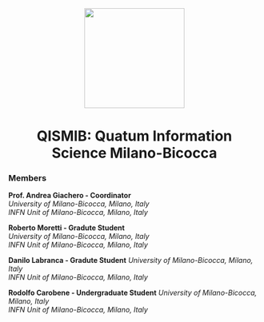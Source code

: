 <div align="center">
<img src="https://avatars.githubusercontent.com/u/74980247?s=400&u=a88078be8d5dd965e43c0e9b4acaddccae1ad431&v=4" width="200">

# QISMIB: Quatum Information Science Milano-Bicocca

</div>

### Members
**Prof. Andrea Giachero - Coordinator**  
*University of Milano-Bicocca, Milano, Italy*  
*INFN Unit of Milano-Bicocca, Milano, Italy* 

**Roberto Moretti - Gradute Student**  
*University of Milano-Bicocca, Milano, Italy*  
*INFN Unit of Milano-Bicocca, Milano, Italy*

**Danilo Labranca - Gradute Student**
*University of Milano-Bicocca, Milano, Italy*  
*INFN Unit of Milano-Bicocca, Milano, Italy* 

**Rodolfo Carobene - Undergraduate Student**
*University of Milano-Bicocca, Milano, Italy*  
*INFN Unit of Milano-Bicocca, Milano, Italy* 

